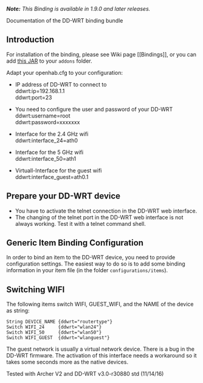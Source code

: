 _**Note:** This Binding is available in 1.9.0 and later releases._

Documentation of the DD-WRT binding bundle

## Introduction

For installation of the binding, please see Wiki page [[Bindings]], or you can add [this JAR](https://openhab.ci.cloudbees.com/job/openHAB1-Addons/lastSuccessfulBuild/artifact/bundles/binding/org.openhab.binding.ddwrt/target/org.openhab.binding.ddwrt-1.9.0-SNAPSHOT.jar) to your `addons` folder.

Adapt your openhab.cfg to your configuration:
* IP address of DD-WRT to connect to<BR>
    ddwrt:ip=192.168.1.1<BR>
    ddwrt:port=23<BR>

* You need to configure the user and password of your DD-WRT<BR>
    ddwrt:username=root<BR>
    ddwrt:password=xxxxxxx<BR>

* Interface for the 2.4 GHz wifi<BR>
    ddwrt:interface_24=ath0<BR>
* Interface for the 5 GHz wifi<BR>
    ddwrt:interface_50=ath1<BR>
* Virtuall-Interface for the guest wifi<BR>
    ddwrt:interface_guest=ath0.1<BR>


## Prepare your DD-WRT device
* You have to activate the telnet connection in the DD-WRT web interface.
* The changing of the telnet port in the DD-WRT web interface is not always working. Test it with a telnet command shell.

## Generic Item Binding Configuration

In order to bind an item to the DD-WRT device, you need to provide configuration settings. The easiest way to do so is to add some binding information in your item file (in the folder `configurations/items`). 

## Switching WIFI

The following items switch WIFI, GUEST_WIFI, and the NAME of the device as string:

    String DEVICE_NAME {ddwrt="routertype"}
    Switch WIFI_24     {ddwrt="wlan24"}
    Switch WIFI_50     {ddwrt="wlan50"}
    Switch WIFI_GUEST  {ddwrt="wlanguest"}

The guest network is usually a virtual network device. There is a bug in the DD-WRT firmware. The activation of this interface needs a workaround so it takes some seconds more as the native devices.

Tested with Archer V2 and DD-WRT v3.0-r30880 std (11/14/16)
